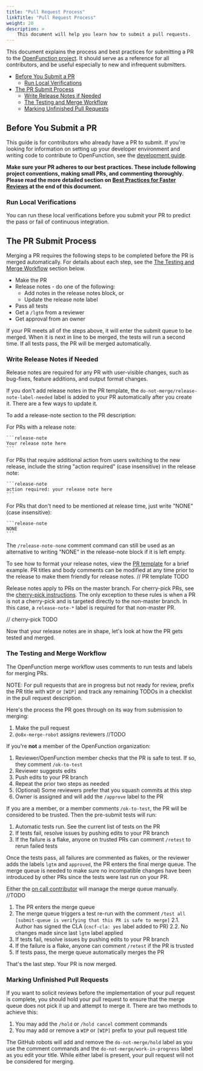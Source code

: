 ```yaml
---
title: "Pull Request Process"
linkTitle: "Pull Request Process"
weight: 20
description: >
    This document will help you learn how to submit a pull requests.
---
```


This document explains the process and best practices for submitting a PR to the [OpenFunction project](https://github.com/OpenFunction/OpenFunction). It should serve as a reference for all contributors, and be useful especially to new and infrequent submitters.

- [Before You Submit a PR](#before-you-submit-a-pr)
  - [Run Local Verifications](#run-local-verifications)
- [The PR Submit Process](#the-pr-submit-process)
  - [Write Release Notes if Needed](#write-release-notes-if-needed)
  - [The Testing and Merge Workflow](#the-testing-and-merge-workflow)
  - [Marking Unfinished Pull Requests](#marking-unfinished-pull-requests)

## Before You Submit a PR

This guide is for contributors who already have a PR to submit. If you're looking for information on setting up your developer environment and writing code to contribute to OpenFunction, see the [development guide](development-workflow.md).

**Make sure your PR adheres to our best practices. These include following project conventions, making small PRs, and commenting thoroughly. Please read the more detailed section on [Best Practices for Faster Reviews](#best-practices-for-faster-reviews) at the end of this document.**

### Run Local Verifications

You can run these local verifications before you submit your PR to predict the pass or fail of continuous integration.

## The PR Submit Process

Merging a PR requires the following steps to be completed before the PR is merged automatically. For details about each step, see the [The Testing and Merge Workflow](#the-testing-and-merge-workflow) section below.

- Make the PR
- Release notes - do one of the following:
  - Add notes in the release notes block, or
  - Update the release note label
- Pass all tests
- Get a `/lgtm` from a reviewer
- Get approval from an owner

If your PR meets all of the steps above, it will enter the submit queue to be merged. When it is next in line to be merged, the tests will run a second time. If all tests pass, the PR will be merged automatically.

### Write Release Notes if Needed

Release notes are required for any PR with user-visible changes, such as bug-fixes, feature additions, and output format changes.

If you don't add release notes in the PR template, the `do-not-merge/release-note-label-needed` label is added to your PR automatically after you create it. There are a few ways to update it.

To add a release-note section to the PR description:

For PRs with a release note:

    ```release-note
    Your release note here
    ```

For PRs that require additional action from users switching to the new release, include the string "action required" (case insensitive) in the release note:

    ```release-note
    action required: your release note here
    ```

For PRs that don't need to be mentioned at release time, just write "NONE" (case insensitive):

    ```release-note
    NONE
    ```

The `/release-note-none` comment command can still be used as an alternative to writing "NONE" in the release-note block if it is left empty.

To see how to format your release notes, view the [PR template](https://github.com/) for a brief example. PR titles and body comments can be modified at any time prior to the release to make them friendly for release notes.
// PR template TODO

Release notes apply to PRs on the master branch. For cherry-pick PRs, see the [cherry-pick instructions](cherry-picks.md). The only exception to these rules is when a PR is not a cherry-pick and is targeted directly to the non-master branch.  In this case, a `release-note-*` label is required for that non-master PR.

// cherry-pick TODO

Now that your release notes are in shape, let's look at how the PR gets tested and merged.

### The Testing and Merge Workflow

The OpenFunction merge workflow uses comments to run tests and labels for merging PRs.

NOTE: For pull requests that are in progress but not ready for review, prefix the PR title with `WIP` or `[WIP]` and track any remaining TODOs in a checklist in the pull request description.

Here's the process the PR goes through on its way from submission to merging:

1. Make the pull request
2. `@o8x-merge-robot` assigns reviewers //TODO

If you're **not** a member of the OpenFunction organization:

1. Reviewer/OpenFunction member checks that the PR is safe to test. If so, they comment `/ok-to-test`
2. Reviewer suggests edits
3. Push edits to your PR branch
4. Repeat the prior two steps as needed
5. (Optional) Some reviewers prefer that you squash commits at this step
6. Owner is assigned and will add the `/approve` label to the PR

If you are a member, or a member comments `/ok-to-test`, the PR will be considered to be trusted. Then the pre-submit tests will run:

1. Automatic tests run. See the current list of tests on the PR
2. If tests fail, resolve issues by pushing edits to your PR branch
3. If the failure is a flake, anyone on trusted PRs can comment `/retest` to rerun failed tests

Once the tests pass, all failures are commented as flakes, or the reviewer adds the labels `lgtm` and `approved`, the PR enters the final merge queue. The merge queue is needed to make sure no incompatible changes have been introduced by other PRs since the tests were last run on your PR.

Either the [on call contributor](on-call-rotations.md) will manage the merge queue manually. //TODO

1. The PR enters the merge queue
2. The merge queue triggers a test re-run with the comment `/test all [submit-queue is verifying that this PR is safe to merge]`
    2.1. Author has signed the CLA (`cncf-cla: yes` label added to PR)
    2.2. No changes made since last `lgtm` label applied
3. If tests fail, resolve issues by pushing edits to your PR branch
4. If the failure is a flake, anyone can comment `/retest` if the PR is trusted
5. If tests pass, the merge queue automatically merges the PR

That's the last step. Your PR is now merged.

### Marking Unfinished Pull Requests

If you want to solicit reviews before the implementation of your pull request is complete, you should hold your pull request to ensure that the merge queue does not pick it up and attempt to merge it. There are two methods to achieve this:

1. You may add the `/hold` or `/hold cancel` comment commands
2. You may add or remove a `WIP` or `[WIP]` prefix to your pull request title

The GitHub robots will add and remove the `do-not-merge/hold` label as you use the comment commands and the `do-not-merge/work-in-progress` label as you edit your title. While either label is present, your pull request will not be considered for merging.
